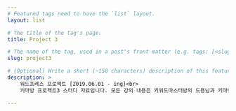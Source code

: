 ```yaml
---
# Featured tags need to have the `list` layout.
layout: list

# The title of the tag's page.
title: Project 3

# The name of the tag, used in a post's front matter (e.g. tags: [<slug>]).
slug: project3

# (Optional) Write a short (~150 characters) description of this featured tag.
description: >
    워드프레스 프로젝트 [2019.06.01 - ing]<br>
    키마방 프로젝트3 스터디 자료입니다. 모든 강의 내용은 키워드마스터방의 드용님과 키마님으로부터 제공됩니다.

---
```

